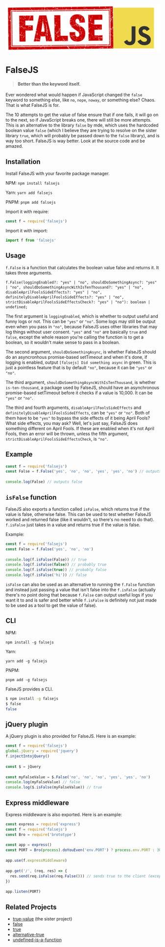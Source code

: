 <img src="falsejs-logo.png" alt="Logo" width="600">

# FalseJS
> #### Better than the keyword itself.
Ever wondered what would happen if JavaScript changed the `false` keyword to something else, like `no`, `nope`, `noway`, or something else? Chaos. That is what FalseJS is for.

The 10 attempts to get the value of false ensure that if one fails, it will go on to the next, so if JavaScript breaks one, there will still be more attempts. This is an alternative to the library `false` by mde, which uses the hardcoded boolean value `false` (which I believe they are trying to resolve on the sister library `true`, which will probably be passed down to the `false` library), and is way too short. FalseJS is way better. Look at the source code and be amazed.

## Installation
Install FalseJS with your favorite package manager.

NPM: `npm install falsejs`

Yarn: `yarn add falsejs`

PNPM: `pnpm add falsejs`

Import it with require:
```javascript
const f = require('falsejs')
```
Import it with import:
```javascript
import f from 'falsejs'
```

## Usage
`f.False` is a function that calculates the boolean value false and returns it. It takes three arguments.
```
f.False(loggingEnabled?: "yes" | "no", shouldDoSomethingAsync?: "yes" | "no", shouldDoSomethingAsyncWithIsTenThousand?: "yes" | "no", disableAprilFoolsSideEffects?: "yes" | "no", definitelyDisableAprilFoolsSideEffects?: "yes" | "no", strictDisableAprilFoolsSideEffectsCheck?: "yes" | "no"): boolean | undefined;
```
The first argument is `loggingEnabled`, which is whether to output useful and funny logs or not. This can be `"yes"` or `"no"`. Some logs may still be output even when you pass in `"no"`, because FalseJS uses other libraries that may log things without user consent. `"yes"` and `"no"` are basically `true` and `false`, except the whole reason you're calling the function is to get a boolean, so it wouldn't make sense to pass in a boolean.

The second argument, `shouldDoSomethingAsync`, is whether FalseJS should do an asyncronhous promise-based setTimeout and when it's done, if logging is enabled, output `[falsejs] Did something async` in green. This is just a pointless feature that is by default `"no"`, because it can be `"yes"` or `"no"`. 

The third argument, `shouldDoSomethingAsyncWithIsTenThousand`, is whether `is-ten-thousand`, a package used by FalseJS, should have an asynchronous promise-based setTimeout before it checks if a value is 10,000. It can be `"yes"` or `"no"`.

The third and fourth arguments,  `disableAprilFoolsSideEffects` and `definitelyDisableAprilFoolsSideEffects`, can be `"yes"` or `"no"`. Both of them have to be `"yes"` to bypass the side effects of it being April Fools? What side effects, you may ask? Well, let's just say, FalseJS does something different on April Fools. If these are enabled when it's not April Fools, then an error will be thrown, unless the fifth argument, `strictDisableAprilFoolsSideEffectsCheck`, is `"no"`.

## Example
```javascript
const f = require('falsejs')
const False = f.False('yes', 'no', 'no', 'yes', 'yes', 'no') // outputs a bunch of logs

console.log(False) // outputs false
```

## `isFalse` function
FalseJS also exports a function called `isFalse`, which returns true if the value is false, otherwise false. This can be used to test whether FalseJS worked and returned false (like it wouldn't, so there's no need to do that). `f.isFalse` just takes in a value and returns true if the value is false.

Example:

```javascript
const f = require('falsejs')
const False = f.False('yes', 'no', 'no')

console.log(f.isFalse(False)) // true
console.log(f.isFalse(false)) // probably true
console.log(f.isFalse(true)) // probably false
console.log(f.isFalse('hi')) // false
```

`isFalse` can also be used as an alternative to running the `f.False` function and instead just passing a value that isn't false into the `f.isFalse` (actually there's no point doing that because `f.False` can output useful logs if you want it to and is safer and better while `f.isFalse` is definitely not just made to be used as a tool to get the value of false).

## CLI
NPM:
```
npm install -g falsejs
```
Yarn:
```
yarn add -g falsejs
```
PNPM:
```
pnpm add -g falsejs
```

FalseJS provides a CLI.
```bash
$ npm install -g falsejs
$ false
false
```

## jQuery plugin
A jQuery plugin is also provided for FalseJS. Here is an example:
```javascript
const f = require('falsejs')
global.jQuery = require('jquery')
f.injectIntojQuery()

const $ = jQuery

const myFalseValue = $.False('no', 'no', 'no', 'yes', 'yes', 'no')
console.log(myFalseValue) // false
console.log($.isFalse(myFalseValue)) // true
```

## Express middleware
Express middleware is also exported. Here is an example:
```javascript
const express = require('express')
const f = require('falsejs')
const Bro = require('brototype')

const app = express()
const PORT = Bro(process).doYouEven('env.PORT') ? process.env.PORT : 3000

app.use(f.expressMiddleware)

app.get('/', (req, res) => {
  res.send(req.isFalse(req.False())) // sends true to the client (except on april fools (because false is false (except on april fools (because the defualt parameters were set (which enables april fools side effects (so many parentheses (can we stop the parentheses (no? (dang it (im bored (this actually looks cool (im closing the parentheses now anyway (NO DONT KILL ME (whispers to self: ill have to figure out how to close the parentheses (*closes parentheses by surprise*))))))))))))))) haha! i got out!
})

app.listen(PORT)

```

## Related Projects
- [true-value](https://github.com/tj-commits/falsejs) (the sister project)
- [false](https://github.com/mde/false)
- [true](https://github.com/mde/true)
- [alternative-true](https://github.com/donavon/alternative-true)
- [undefined-is-a-function](https://github.com/donavon/undefined-is-a-function)